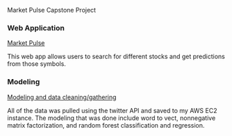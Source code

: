 Market Pulse Capstone Project

### Web Application
[Market Pulse](https://github.com/gravity226/NASDAQ/tree/master/market_pulse)

This web app allows users to search for different stocks and get predictions from those symbols.

### Modeling
[Modeling and data cleaning/gathering](https://github.com/gravity226/NASDAQ/tree/master/testing)

All of the data was pulled using the twitter API and saved to my AWS EC2 instance.  The modeling that was done include word to vect, nonnegative matrix factorization, and random forest classification and regression.

